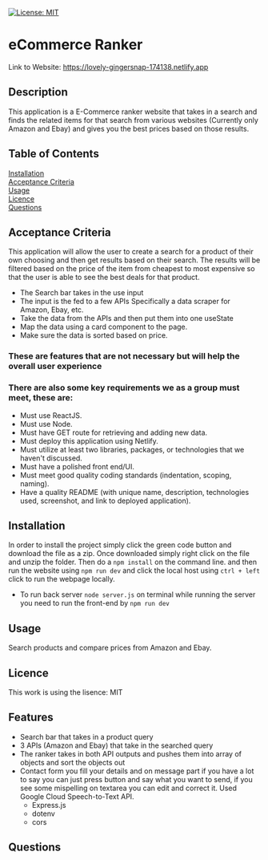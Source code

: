 [![License: MIT](https://img.shields.io/badge/License-MIT-yellow.svg)](https://opensource.org/licenses/MIT)
# eCommerce Ranker

Link to Website: https://lovely-gingersnap-174138.netlify.app
## Description
This application is a E-Commerce ranker website that takes in a search and finds the related items for that search from various websites (Currently only Amazon and Ebay) and gives you the best prices based on those results.

## Table of Contents
[Installation](#installation) <br />
[Acceptance Criteria](#acceptance-criteria) <br />
[Usage](#usage) <br />
[Licence](#licence) <br />
[Questions](#questions)     
## Acceptance Criteria
This application will allow the user to create a search for a product of their own choosing and then get results based on their search. The results will be filtered based on the price of the item from cheapest to most expensive so that the user is able to see the best deals for that product.
- The Search bar takes in the use input
- The input is the fed to a few APIs Specifically a data scraper for Amazon, Ebay, etc.
- Take the data from the APIs and then put them into one useState
- Map the data using a card component to the page.
- Make sure the data is sorted based on price. 

### These are features that are not necessary but will help the overall user experience

### There are also some key requirements we as a group must meet, these are:
* Must use ReactJS.
* Must use Node.
* Must have GET route for retrieving and adding new data.
* Must deploy this application using Netlify.
* Must utilize at least two libraries, packages, or technologies that we haven't discussed.
* Must have a polished front end/UI.
* Must meet good quality coding standards (indentation, scoping, naming).
* Have a quality README (with unique name, description, technologies used, screenshot, and link to deployed application).

## Installation
In order to install the project simply click the green code button and download the file as a zip. Once downloaded simply right click on the file and unzip the folder. 
Then do a ```npm install``` on the command line.
and then run the website using ```npm run dev``` and click the local host using ```ctrl + left``` click to run the webpage locally.
* To run back server ```node server.js``` on terminal while running the server you need to run the front-end by ```npm run dev```
## Usage
Search products and compare prices from Amazon and Ebay.

## Licence
This work is using the lisence: MIT
## Features
- Search bar that takes in a product query 
- 3 APIs (Amazon and Ebay) that take in the searched query 
- The ranker takes in both API outputs and pushes them into array of objects and sort the objects out 
- Contact form you fill your details and on message part if you have a lot to say you can just press button and say what you want to send, if you see some mispelling on textarea you can edit and correct it.
Used Google Cloud Speech-to-Text API.
    * Express.js
    * dotenv
    * cors
## Questions
